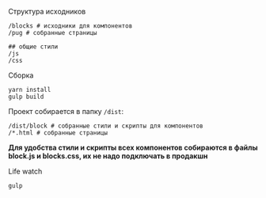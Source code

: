 Структура исходников

```
/blocks # исходники для компонентов
/pug # собранные страницы

## общие стили
/js 
/css
```

Сборка
```
yarn install
gulp build
```

Проект собирается в папку `/dist`:
```
/dist/block # собранные стили и скрипты для компонентов
/*.html # собранные страницы
```
**Для удобства стили и скрипты всех компонентов собираются в файлы block.js и blocks.css, их не надо подключать в продакшн**


Life watch
```
gulp
```